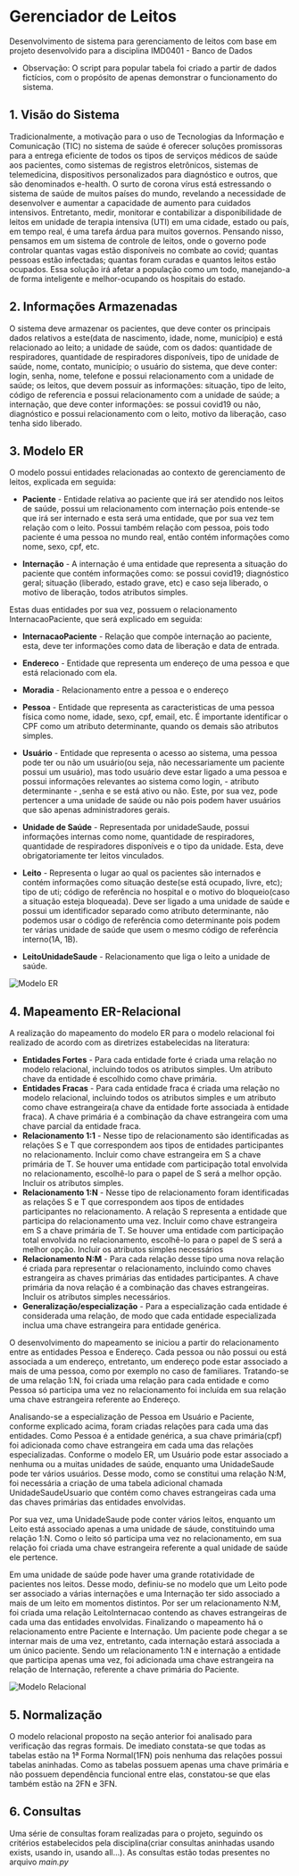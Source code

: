 # Gerenciador de Leitos
Desenvolvimento de sistema para gerenciamento de leitos com base em projeto desenvolvido para a disciplina IMD0401 - Banco de Dados

- Observação: O script para popular tabela foi criado a partir de dados fictícios, com o propósito de apenas demonstrar o funcionamento do sistema.

## 1. Visão do Sistema
Tradicionalmente, a motivação para o uso de Tecnologias da Informação e Comunicação (TIC) no sistema de saúde é oferecer soluções promissoras para a entrega eficiente de todos os tipos de serviços médicos de saúde aos pacientes, como sistemas de registros eletrônicos, sistemas de telemedicina, dispositivos personalizados para diagnóstico e outros, que são denominados e-health. 
O surto de corona vírus está estressando o sistema de saúde de muitos países do mundo, revelando a necessidade de desenvolver e aumentar a capacidade de aumento para cuidados intensivos. Entretanto, medir, monitorar e contabilizar a disponibilidade de leitos em unidade de terapia intensiva (UTI) em uma cidade, estado ou país, em tempo real, é uma tarefa árdua para muitos governos. Pensando nisso, pensamos em um sistema de controle de leitos, onde o governo pode controlar quantas vagas estão disponíveis no combate ao covid; quantas pessoas estão infectadas; quantas foram curadas e quantos leitos estão ocupados.
Essa solução irá afetar a população como um todo, manejando-a de forma inteligente e melhor-ocupando os hospitais do estado.

## 2. Informações Armazenadas
O sistema deve armazenar os pacientes, que deve conter os principais dados relativos a este(data de nascimento, idade, nome, município) e está relacionado ao leito; a unidade de saúde, com os dados: quantidade de respiradores, quantidade de respiradores disponíveis, tipo de unidade de saúde, nome, contato, município; o usuário do sistema, que deve conter: login, senha, nome, telefone e possui relacionamento com a unidade de saúde; os leitos, que devem possuir as informações: situação, tipo de leito, código de referencia e possui relacionamento com a unidade de saúde; a internação, que deve conter informações: se possui covid19 ou não, diagnóstico e possui relacionamento com o leito, motivo da liberação, caso tenha sido liberado.

## 3. Modelo ER
O modelo possui entidades relacionadas ao contexto de gerenciamento de leitos, explicada em seguida:

- **Paciente** - Entidade relativa ao paciente que irá ser atendido nos leitos de saúde, possui um relacionamento com internação pois entende-se que irá ser internado e esta será uma entidade, que por sua vez tem relação com o leito. Possui também relação com pessoa, pois todo paciente é uma pessoa no mundo real, então contém informações como nome, sexo, cpf, etc. 

- **Internação** - A internação é uma entidade que representa a situação do paciente que contém informações como: se possui covid19; diagnóstico geral; situação (liberado, estado grave, etc) e caso seja liberado, o motivo de liberação, todos atributos simples.

Estas duas entidades por sua vez, possuem o relacionamento InternacaoPaciente, que será explicado em seguida:

- **InternacaoPaciente** - Relação que compõe internação ao paciente, esta, deve ter informações como data de liberação e data de entrada.

- **Endereco** - Entidade que representa um endereço de uma pessoa e que está relacionado com ela.

- **Moradia** - Relacionamento entre a pessoa e o endereço

- **Pessoa** - Entidade que representa as caracteristicas de uma pessoa física como nome, idade, sexo, cpf, email, etc. É importante identificar o CPF como um atributo determinante, quando os demais são atributos simples.

- **Usuário** - Entidade que representa o acesso ao sistema, uma pessoa pode ter ou não um usuário(ou seja, não necessariamente um paciente possui um usuário), mas todo usuário deve estar ligado a uma pessoa e possui informações relevantes ao sistema como login, - atributo determinante - ,senha e se está ativo ou não. Este, por sua vez, pode pertencer a uma unidade de saúde ou não pois podem haver usuários que são apenas administradores gerais.

- **Unidade de Saúde** - Representada por unidadeSaude, possui informações internas como nome, quantidade de respiradores, quantidade de respiradores disponíveis e o tipo da unidade. Esta, deve obrigatoriamente ter leitos vinculados.

- **Leito** - Representa o lugar ao qual os pacientes são internados e contém informações como situação deste(se está ocupado, livre, etc); tipo de uti; código de referência no hospital e o motivo do bloqueio(caso a situação esteja bloqueada). Deve ser ligado a uma unidade de saúde e possui um identificador separado como atributo determinante, não podemos usar o código de referência como determinante pois podem ter várias unidade de saúde que usem o mesmo código de referência interno(1A, 1B).

- **LeitoUnidadeSaude** - Relacionamento que liga o leito a unidade de saúde.

![Modelo ER](/images/ModeloER.jpeg)

## 4. Mapeamento ER-Relacional
A realização do mapeamento do modelo ER para o modelo relacional foi realizado de acordo com as diretrizes estabelecidas na literatura:

- **Entidades Fortes** - Para cada entidade forte é criada uma relação no modelo relacional, incluindo todos os atributos simples. Um atributo chave da entidade é escolhido como chave primária. 
- **Entidades Fracas** -  Para cada entidade fraca é criada uma relação no modelo relacional, incluindo todos os atributos simples e um atributo como chave estrangeira(a chave da entidade forte associada à entidade fraca). A chave primária é a combinação da chave estrangeira com uma chave parcial da entidade fraca.
- **Relacionamento 1:1** - Nesse tipo de relacionamento são identificadas as relações S e T que correspondem aos tipos de entidades participantes no relacionamento. Incluir como chave estrangeira em S a chave primária de T. Se houver uma entidade com participação total envolvida no relacionamento, escolhê-lo para o papel de S será a melhor opção. Incluir os atributos simples.
- **Relacionamento 1:N** - Nesse tipo de relacionamento foram identificadas as relações S e T que correspondem aos tipos de entidades participantes no relacionamento. A relação S representa a entidade que participa do relacionamento uma vez. Incluir como chave estrangeira em S a chave primária de T. Se houver uma entidade com participação total envolvida no relacionamento, escolhê-lo para o papel de S será a melhor opção. Incluir os atributos simples necessários
- **Relacionamento N:M** - Para cada relação desse tipo uma nova relação é criada para representar o relacionamento, incluindo como chaves estrangeira as chaves primárias das entidades participantes. A chave primária da nova relação é a combinação das chaves estrangeiras. Incluir os atributos simples necessários.
- **Generalização/especialização** - Para a especialização cada entidade é considerada uma relação, de modo que cada entidade especializada inclua uma chave estrangeira para entidade genérica.

O desenvolvimento do mapeamento se iniciou a partir do relacionamento entre as entidades Pessoa e Endereço. Cada pessoa ou não possui ou está associada a um endereço, entretanto, um endereço pode estar associado a mais de uma pessoa, como por exemplo no caso de familiares. Tratando-se de uma relação 1:N, foi criada uma relação para cada entidade e como Pessoa só participa uma vez no relacionamento foi incluída em sua relação uma chave estrangeira referente ao Endereço.

Analisando-se a especialização de Pessoa em Usuário e Paciente, conforme explicado acima, foram criadas relações para cada uma das entidades. Como Pessoa é a entidade genérica, a sua chave primária(cpf) foi adicionada como chave estrangeira em cada uma das relações especializadas.
Conforme o modelo ER, um Usuário pode estar associado a nenhuma ou a muitas unidades de saúde, enquanto uma UnidadeSaude pode ter vários usuários. Desse modo, como se constitui uma relação N:M, foi necessária a criação de uma tabela adicional chamada UnidadeSaudeUsuario que contém como chaves estrangeiras cada uma das chaves primárias das entidades envolvidas.

Por sua vez, uma UnidadeSaude pode conter vários leitos, enquanto um Leito está associado apenas a uma unidade de sáude, constituindo uma relação 1:N. Como o leito só participa uma vez no relacionamento, em sua relação foi criada uma chave estrangeira referente a qual unidade de saúde ele pertence.

Em uma unidade de saúde pode haver uma grande rotatividade de pacientes nos leitos. Desse modo, definiu-se no modelo que um Leito pode ser associado a várias internações e uma Internação ter sido associado a mais de um leito em momentos distintos. Por ser um relacionamento N:M, foi criada uma relação LeitoInternacao contendo as chaves estrangeiras de cada uma das entidades envolvidas.
Finalizando o mapeamento há o relacionamento entre Paciente e Internação. Um paciente pode chegar a se internar mais de uma vez, entretanto, cada internação estará associada a um único paciente. Sendo um relacionamento 1:N e internação a entidade que participa apenas uma vez, foi adicionada uma chave estrangeira na relação de Internação, referente a chave primária do Paciente.

![Modelo Relacional](/images/relacional.png)

## 5. Normalização
O modelo relacional proposto na seção anterior foi analisado para verificação das regras formais. De imediato constata-se que todas as tabelas estão na 1ª Forma Normal(1FN) pois  nenhuma das relações possui tabelas aninhadas. Como as tabelas possuem apenas uma chave primária e não possuem dependência funcional entre elas, constatou-se que elas também estão na 2FN e 3FN.

## 6. Consultas
Uma série de consultas foram realizadas para o projeto, seguindo os critérios estabelecidos pela disciplina(criar consultas aninhadas usando exists, usando in, usando all...). As consultas estão todas presentes no arquivo *main.py*
